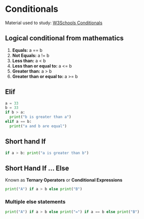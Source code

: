 # Conditionals

Material used to study: [W3Schools Conditionals](https://www.w3schools.com/python/python_conditions.asp)

## Logical conditional from mathematics

1. **Equals:** a == b
2. **Not Equals:** a != b
3. **Less than:** a < b
4. **Less than or equal to:** a <= b
5. **Greater than:** a > b
6. **Greater than or equal to:** a >= b

## Elif

```python
a = 33
b = 33
if b > a:
  print("b is greater than a")
elif a == b:
  print("a and b are equal")
```

## Short hand If

```python
if a > b: print("a is greater than b")
```

## Short Hand If ... Else

Known as **Ternary Operators** or **Conditional Expressions**

```python
print("A") if a > b else print("B")
```

### Multiple else statements

```python
print("A") if a > b else print("=") if a == b else print("B")
```
